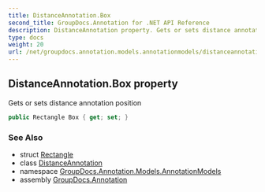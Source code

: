 ```yaml
---
title: DistanceAnnotation.Box
second_title: GroupDocs.Annotation for .NET API Reference
description: DistanceAnnotation property. Gets or sets distance annotation position
type: docs
weight: 20
url: /net/groupdocs.annotation.models.annotationmodels/distanceannotation/box/
---
```

## DistanceAnnotation.Box property

Gets or sets distance annotation position

```csharp
public Rectangle Box { get; set; }
```

### See Also

* struct [Rectangle](../../../groupdocs.annotation.models/rectangle/)
* class [DistanceAnnotation](../)
* namespace [GroupDocs.Annotation.Models.AnnotationModels](../../distanceannotation/)
* assembly [GroupDocs.Annotation](../../../)


